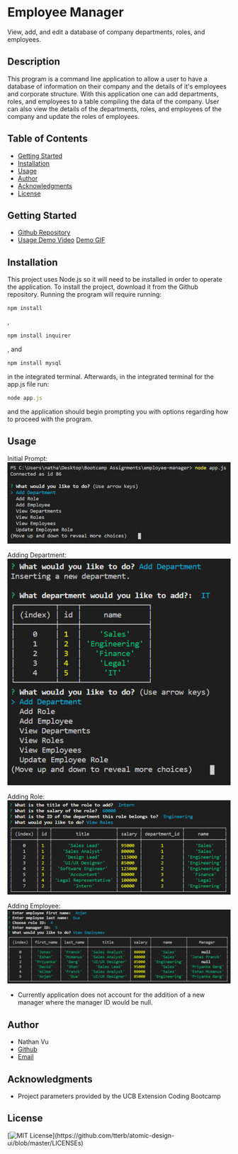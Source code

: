 # Employee Manager
View, add, and edit a database of company departments, roles, and employees.

## Description
This program is a command line application to allow a user to have a database of information on their company and the details of it's employees and corporate structure. With this application one can add departments, roles, and employees to a table compiling the data of the company. User can also view the details of the departments, roles, and employees of the company and update the roles of employees.

## Table of Contents
* [Getting Started](#getting-started)
* [Installation](#installation)
* [Usage](#usage)
* [Author](#author)
* [Acknowledgments](#acknowledgments)
* [License](#license)

## Getting Started
* [Github Repository](https://github.com/nathanmvu/employee-manager)
* [Usage Demo Video](https://drive.google.com/file/d/1vFA2-EPDdR1uM6iebByQXihVDJTSqDrP/view)
[Demo GIF](./Screenshots/demo.gif)

## Installation
This project uses Node.js so it will need to be installed in order to operate the application.
To install the project, download it from the Github repository. Running the program will require running:
```javascript
npm install
```
,
```javascript
npm install inquirer
```
, and 
```javascript
npm install mysql
```
in the integrated terminal. Afterwards, in the integrated terminal for the app.js file run:
```javascript
node app.js
```
and the application should begin prompting you with options regarding how to proceed with the program.

## Usage
Initial Prompt:
![](./Screenshots/initial.png)

Adding Department:
![](./Screenshots/add-dept.png)

Adding Role:
![](./Screenshots/add-role.png)

Adding Employee:
![](./Screenshots/add-employee.png)
* Currently application does not account for the addition of a new manager where the manager ID would be null.

## Author
* Nathan Vu
* [Github](https://github.com/nathanmvu)
* [Email](mailto:nathanvu99@gmail.com)

## Acknowledgments
* Project parameters provided by the UCB Extension Coding Bootcamp

## License
[![MIT License](https://img.shields.io/apm/l/atomic-design-ui.svg?)](https://github.com/tterb/atomic-design-ui/blob/master/LICENSEs)
